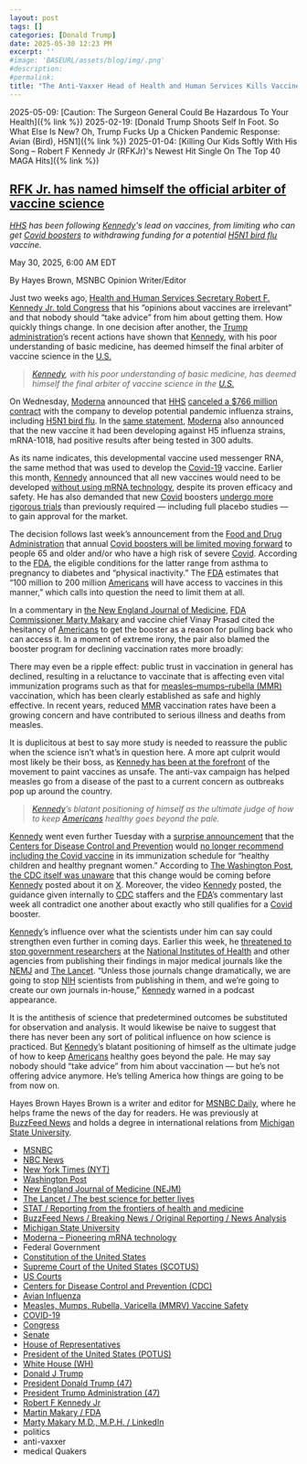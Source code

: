 ```yaml
---
layout: post
tags: []
categories: [Donald Trump]
date: 2025-05-30 12:23 PM
excerpt: ''
#image: 'BASEURL/assets/blog/img/.png'
#description:
#permalink:
title: "The Anti-Vaxxer Head of Health and Human Services Kills Vaccine Development for Bird Flu"
---
```


2025-05-09: [Caution: The Surgeon General Could Be Hazardous To Your Health]({% link  %})
2025-02-19: [Donald Trump Shoots Self In Foot. So What Else Is New? Oh, Trump Fucks Up a Chicken Pandemic Response: Avian (Bird), H5N1]({% link  %})
2025-01-04: [Killing Our Kids Softly With His Song – Robert F Kennedy Jr (RFKJr)'s Newest Hit Single On The Top 40 MAGA Hits]({% link  %})

## [RFK Jr. has named himself the official arbiter of vaccine science](https://www.msnbc.com/opinion/msnbc-opinion/rfk-jr-hhs-vaccines-covid-bird-flu-moderna-rcna209745)

*[HHS](https://www.hhs.gov/) has been following [Kennedy](https://www.hhs.gov/about/leadership/robert-kennedy.html)'s lead on vaccines, from limiting who can get [Covid boosters]() to withdrawing funding for a potential [H5N1 bird flu](https://www.cdc.gov/bird-flu/) vaccine.*

May 30, 2025, 6:00 AM EDT

By Hayes Brown, MSNBC Opinion Writer/Editor

Just two weeks ago, [Health and Human Services Secretary Robert F. Kennedy Jr. told Congress](https://www.msnbc.com/opinion/msnbc-opinion/rfk-jr-testimony-congressional-hearing-vaccine-advice-rcna206890) that his “opinions about vaccines are irrelevant” and that nobody should “take advice” from him about getting them. How quickly things change. In one decision after another, the [Trump](https://www.donaldjtrump.com/) [administration](https://www.whitehouse.gov/)’s recent actions have shown that [Kennedy](https://www.hhs.gov/about/leadership/robert-kennedy.html), with his poor understanding of basic medicine, has deemed himself the final arbiter of vaccine science in the [U.S.](https://www.usa.gov/)

> *[Kennedy](https://www.hhs.gov/about/leadership/robert-kennedy.html), with his poor understanding of basic medicine, has deemed himself the final arbiter of vaccine science in the [U.S.](https://www.usa.gov/)*

On Wednesday, [Moderna](https://www.modernatx.com/) announced that [HHS](https://www.hhs.gov/) [canceled a $766 million contract](https://www.nbcnews.com/health/health-news/trump-administration-cancels-766-million-moderna-contract-fight-future-rcna209707) with the company to develop potential pandemic influenza strains, including [H5N1 bird flu](https://www.cdc.gov/bird-flu/). In the [same statement](https://investors.modernatx.com/news/news-details/2025/Moderna-Announces-Update-on-Investigational-Pandemic-Influenza-Program-/default.aspx), [Moderna](https://www.modernatx.com/) also announced that the new vaccine it had been developing against H5 influenza strains, mRNA-1018, had positive results after being tested in 300 adults.

As its name indicates, this developmental vaccine used messenger RNA, the same method that was used to develop the [Covid-19](https://www.cdc.gov/covid/index.html) vaccine. Earlier this month, [Kennedy](https://www.hhs.gov/about/leadership/robert-kennedy.html) announced that all new vaccines would need to be developed [without using mRNA technology](https://www.nytimes.com/2025/05/01/us/rfk-jr-vaccine-safety-placebos-covid.html), despite its proven efficacy and safety. He has also demanded that new [Covid](https://www.cdc.gov/covid/index.html) boosters [undergo more rigorous trials](https://www.nbcnews.com/health/health-news/fda-panel-says-covid-vaccines-can-stay-fall-access-concerns-rcna208492) than previously required — including full placebo studies — to gain approval for the market.

The decision follows last week’s announcement from the [Food and Drug Administration](https://www.fda.gov/) that annual [Covid boosters will be limited moving forward](https://www.statnews.com/2025/05/20/fda-vaccine-framework-new-covid-shot-recommendations-vinay-prasad-marty-makary/) to people 65 and older and/or who have a high risk of severe [Covid](https://www.cdc.gov/covid/index.html). According to the [FDA](https://www.fda.gov/), the eligible conditions for the latter range from asthma to pregnancy to diabetes and “physical inactivity.” The [FDA](https://www.fda.gov/) estimates that “100 million to 200 million [Americans](https://www.usa.gov/) will have access to vaccines in this manner,” which calls into question the need to limit them at all.

In a commentary in [the New England Journal of Medicine](https://www.nejm.org/doi/full/10.1056/NEJMsb2506929), [FDA](https://www.fda.gov/) [Commissioner Marty Makary](https://www.fda.gov/about-fda/fda-organization/martin-makary) and vaccine chief Vinay Prasad cited the hesitancy of [Americans](https://www.usa.gov/) to get the booster as a reason for pulling back who can access it. In a moment of extreme irony, the pair also blamed the booster program for declining vaccination rates more broadly:

There may even be a ripple effect: public trust in vaccination in general has declined, resulting in a reluctance to vaccinate that is affecting even vital immunization programs such as that for [measles–mumps–rubella (MMR)](https://www.cdc.gov/vaccine-safety/vaccines/mmr.html) vaccination, which has been clearly established as safe and highly effective. In recent years, reduced [MMR](https://www.cdc.gov/vaccine-safety/vaccines/mmr.htm) vaccination rates have been a growing concern and have contributed to serious illness and deaths from measles.

It is duplicitous at best to say more study is needed to reassure the public when the science isn’t what’s in question here. A more apt culprit would most likely be their boss, as [Kennedy has been at the forefront](https://www.msnbc.com/opinion/msnbc-opinion/measles-deaths-texas-rfk-jr-vaccines-rcna195401) of the movement to paint vaccines as unsafe. The anti-vax campaign has helped measles go from a disease of the past to a current concern as outbreaks pop up around the country.

> *[Kennedy](https://www.hhs.gov/about/leadership/robert-kennedy.html)’s blatant positioning of himself as the ultimate judge of how to keep [Americans](https://www.usa.gov/) healthy goes beyond the pale.*

[Kennedy](https://www.hhs.gov/about/leadership/robert-kennedy.html) went even further Tuesday with a [surprise announcement](https://x.com/seckennedy/status/1927368440811008138?s=46) that the [Centers for Disease Control and Prevention](https://www.cdc.gov/) would [no longer recommend including the Covid vaccine](https://www.nbcnews.com/health/health-news/covid-vaccine-kids-pregnant-women-cdc-recommendation-rfk-jr-rcna207312) in its immunization schedule for “healthy children and healthy pregnant women.” According to [The Washington Post](https://www.washingtonpost.com%), [the CDC itself was unaware](https://www.washingtonpost.com/health/2025/05/28/vaccines-cdc-rfk-jr-covid/) that this change would be coming before [Kennedy](https://www.hhs.gov/about/leadership/robert-kennedy.html) posted about it on [X](https://x.com/). Moreover, the video [Kennedy](https://www.hhs.gov/about/leadership/robert-kennedy.html) posted, the guidance given internally to [CDC](https://www.cdc.gov/) staffers and the [FDA](https://www.fda.gov/)’s commentary last week all contradict one another about exactly who still qualifies for a [Covid](https://www.cdc.gov/covid/index.html) booster.

[Kennedy](https://www.hhs.gov/about/leadership/robert-kennedy.html)’s influence over what the scientists under him can say could strengthen even further in coming days. Earlier this week, he [threatened to stop government researchers](https://www.politico.com/news/2025/05/27/rfk-jr-nih-scientists-medical-journals-jama-lancet-nejm-00371349) at the [National Institutes of Health](https://www.nih.gov/) and other agencies from publishing their findings in major medical journals like the [NEMJ](https://www.nejm.org/) and [The Lancet](https://www.thelancet.com/). “Unless those journals change dramatically, we are going to stop [NIH](https://www.nih.gov/) scientists from publishing in them, and we’re going to create our own journals in-house,” [Kennedy](https://www.hhs.gov/about/leadership/robert-kennedy.html) warned in a podcast appearance.

It is the antithesis of science that predetermined outcomes be substituted for observation and analysis. It would likewise be naive to suggest that there has never been any sort of political influence on how science is practiced. But [Kennedy](https://www.hhs.gov/about/leadership/robert-kennedy.html)’s blatant positioning of himself as the ultimate judge of how to keep [Americans](https://www.usa.gov/) healthy goes beyond the pale. He may say nobody should “take advice” from him about vaccination — but he’s not offering advice anymore. He’s telling America how things are going to be from now on.

Hayes Brown
Hayes Brown is a writer and editor for [MSNBC Daily](https://www.msnbc.com/), where he helps frame the news of the day for readers. He was previously at [BuzzFeed News](https://www.buzzfeednews.com/) and holds a degree in international relations from [Michigan State University](https://msu.edu/).

- [MSNBC](https://www.msnbc.com/)
- [NBC News](https://www.nbcnews.com/)
- [New York Times (NYT)](https://www.nytimes.com/)
- [Washington Post](https://www.washingtonpost.com/)
- [New England Journal of Medicine (NEJM)](https://www.nejm.org/)
- [The Lancet / The best science for better lives](https://www.thelancet.com/)
- [STAT / Reporting from the frontiers of health and medicine](https://www.statnews.com/)
- [BuzzFeed News / Breaking News / Original Reporting / News Analysis](https://www.buzzfeednews.com/)
- [Michigan State University](https://msu.edu/)
- [Moderna – Pioneering mRNA technology](https://www.modernatx.com/)
- Federal Government 
- [Constitution of the United States](https://constitution.congress.gov/)
- [Supreme Court of the United States (SCOTUS)](https://www.supremecourt.gov/)
- [US Courts](https://www.uscourts.gov/)
- [Centers for Disease Control and Prevention (CDC)](https://www.cdc.gov/)
- [Avian Influenza](https://www.cdc.gov/bird-flu/)
- [Measles, Mumps, Rubella, Varicella (MMRV) Vaccine Safety](https://www.cdc.gov/vaccine-safety/vaccines/mmr.html)
- [COVID-19](https://www.cdc.gov/covid/index.html)
- [Congress](https;//www.congress.gov/)
- [Senate](https://www.senate.gov/)
- [House of Representatives](https://www.house.gov/)
- [President of the United States (POTUS)](https://www.whitehouse.gov/)
- [White House (WH)](https://www.whitehouse.gov/)
- [Donald J Trump](https://www.donaldjtrump.com/)
- [President Donald Trump (47)](https://www.whitehouse.gov/administration/donald-j-trump/)
- [President Trump Administration (47)](https://www.whitehouse.gov/administration/)
- [Robert F Kennedy Jr](https://www.hhs.gov/about/leadership/robert-kennedy.html)
- [Martin Makary / FDA](https://www.fda.gov/about-fda/fda-organization/martin-makary)
- [Marty Makary M.D., M.P.H. / LinkedIn](https://www.linkedin.com/in/martymakary/)
- politics
- anti-vaxxer 
- medical Quakers

